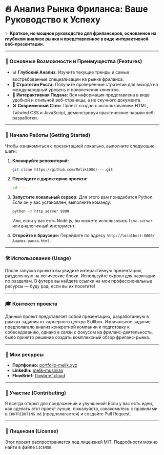 # 🔥 Анализ Рынка Фриланса: Ваше Руководство к Успеху

✨ **Краткое, но мощное руководство для фрилансеров, основанное на глубоком анализе рынка и представленное в виде интерактивной веб-презентации.**

---

### 🌟 Основные Возможности и Преимущества (Features)

- 📊 **Глубокий Анализ:** Изучите текущие тренды и самые востребованные специализации на рынке фриланса.
- 🚀 **Стратегии Роста:** Получите проверенные стратегии для выхода на международный уровень и привлечения клиентов.
- 🎨 **Интерактивная Подача:** Вся информация представлена в виде удобной и стильной веб-страницы, а не скучного документа.
- 🛠️ **Современный Стек:** Проект создан с использованием HTML, Tailwind CSS и JavaScript, демонстрируя практические навыки веб-разработки.

---

### 🚀 Начало Работы (Getting Started)

Чтобы ознакомиться с презентацией локально, выполните следующие шаги:

1.  **Клонируйте репозиторий:**

    ```bash
    git clone https://github.com/Melik1986/---.git
    ```

2.  **Перейдите в директорию проекта:**

    ```bash
    cd ---
    ```

3.  **Запустите локальный сервер:**
    Для этого вам понадобится Python. Если он у вас установлен, выполните команду:

    ```bash
    python -m http.server 8000
    ```

    Или, если у вас есть Node.js, вы можете использовать `live-server` или аналогичный инструмент.

4.  **Откройте в браузере:**
    Перейдите по адресу `http://localhost:8000/Анализ-рынка.html`.

---

### 🛠️ Использование (Usage)

После запуска проекта вы увидите интерактивную презентацию, разделенную на логические блоки. Используйте скролл для навигации по разделам. В футере вы найдете ссылки на мои профессиональные ресурсы — буду рад, если вы их посетите!

---

### 🎓 Контекст проекта

Данный проект представляет собой презентацию, разработанную в рамках задания от карьерного центра Skillbox. Изначальное задание предполагало анализ конкретной компании и подготовку к собеседованию, однако в связи с фокусом на фриланс-деятельность, было принято решение создать комплексный обзор фриланс-рынка.

---

### 🔗 Мои ресурсы

- **Портфолио:** [portfolio-melik.xyz](https://www.portfolio-melik.xyz/)
- **LinkedIn:** [melik-musinian](https://www.linkedin.com/in/melik-musinian)
- **FlowBrief:** [flowbrief.cloud](https://www.flowbrief.cloud)

---

### 🤝 Участие (Contributing)

Я всегда открыт для предложений и улучшений! Если у вас есть идеи, как сделать этот проект лучше, пожалуйста, ознакомьтесь с правилами в `CONTRIBUTING.md` (предполагается) и создайте Pull Request.

---

### 📄 Лицензия (License)

Этот проект распространяется под лицензией MIT. Подробности можно найти в файле `LICENSE`.
